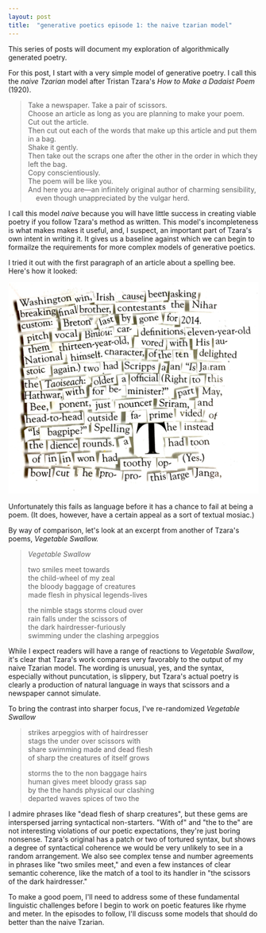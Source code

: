 ```yaml
---
layout: post
title:  "generative poetics episode 1: the naive tzarian model"
---
```


This series of posts will document my exploration of algorithmically generated
poetry.

For this post, I start with a very simple model of generative poetry. I call
this the *naive Tzarian* model after Tristan Tzara's *How to Make a Dadaist
Poem* (1920).

> Take a newspaper.
> Take a pair of scissors.  
> Choose an article as long as you are planning to make your poem.  
> Cut out the article.  
> Then cut out each of the words that make up this article and put them in a bag.  
> Shake it gently.  
> Then take out the scraps one after the other in the order in which they left the bag.  
> Copy conscientiously.  
> The poem will be like you.  
> And here you are—an infinitely original author of charming sensibility,  
  &nbsp; &nbsp; even though unappreciated by the vulgar herd.  

I call this model *naive* because you will have little success in creating
viable poetry if you follow Tzara's method as written. This model's
incompleteness is what makes makes it useful, and, I suspect, an important
part of Tzara's own intent in writing it. It gives us a baseline against
which we can begin to formailze the requirements for more complex models of
generative poetics.

I tried it out with the first paragraph of an article about a spelling bee.
Here's how it looked:

![naive tzarian](/assets/naive_tzarian.jpg)

Unfortunately this fails as language before it has a chance to fail at being
a poem. (It does, however, have a certain appeal as a sort of textual mosiac.)

By way of comparison, let's look at an excerpt from another of Tzara's poems,
*Vegetable Swallow.*

>*Vegetable Swallow*
>
> two smiles meet towards  
> the child-wheel of my zeal  
> the bloody baggage of creatures  
> made flesh in physical legends-lives  
>  
> the nimble stags storms cloud over  
> rain falls under the scissors of  
> the dark hairdresser-furiously  
> swimming under the clashing arpeggios  

While I expect readers will have a range of reactions to *Vegetable Swallow*,
it's clear that Tzara's work compares very favorably to the output of my naive
Tzarian model. The wording is unusual, yes, and the syntax, especially without
puncutation, is slippery, but Tzara's actual poetry is clearly a production
of natural language in ways that scissors and a newspaper cannot simulate.

To bring the contrast into sharper focus, I've re-randomized *Vegetable
Swallow*

> strikes arpeggios with of hairdresser  
> stags the under over scissors with  
> share swimming made and dead flesh  
> of sharp the creatures of itself grows   
>   
> storms the to the non baggage hairs  
> human gives meet bloody grass sap  
> by the the hands physical our clashing  
> departed waves spices of two the  
    
I admire phrases like "dead flesh of sharp creatures", but these gems are
interspersed jarring syntactical non-starters. "With of" and "the to the" are
not interesting violations of our poetic expectations, they're just boring
nonsense. Tzara's original has a patch or two of tortured syntax, but shows a
degree of syntactical coherence we would be very unlikely to see in a random
arrangement. We also see complex tense and number agreements in phrases like
"two smiles meet," and even a few instances of clear semantic coherence, like
the match of a tool to its handler in "the scissors of the dark hairdresser."

To make a good poem, I'll need to address some of these fundamental linguistic
challenges before I begin to work on poetic features like rhyme and meter. In
the episodes to follow, I'll discuss some models that should do better than the
naive Tzarian. 
